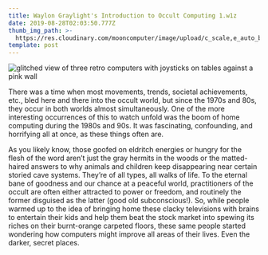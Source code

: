 ```yaml
---
title: Waylon Graylight's Introduction to Occult Computing 1.w1z
date: 2019-08-28T02:03:50.777Z
thumb_img_path: >-
  https://res.cloudinary.com/mooncomputer/image/upload/c_scale,e_auto_brightness,h_300,q_auto:best/v1566957885/Moon%20Computer%20Blog/W1Z/Waylon%20Graylight/waylon-graylight-intro-occult-compute--magnus-NGuNbZhfBU8-unsplash--glitched-2.jpg
template: post
---
```

![glitched view of three retro computers with joysticks on tables against a pink wall](https://res.cloudinary.com/mooncomputer/image/upload/c_scale,e_auto_brightness,h_800,q_auto:best/v1566957885/Moon%20Computer%20Blog/W1Z/Waylon%20Graylight/waylon-graylight-intro-occult-compute--magnus-NGuNbZhfBU8-unsplash--glitched-2.jpg "Waylon Graylight's Introduction to Occult Computing")

There was a time when most movements, trends, societal achievements, etc.,  bled here and there into the occult world, but since the 1970s and 80s, they occur in both worlds almost simultaneously. One of the more interesting occurrences of this to watch unfold was the boom of home computing during the 1980s and 90s. It was fascinating, confounding, and horrifying all at once, as these things often are. 

As you likely know, those goofed on eldritch energies or hungry for the flesh of the word aren’t just the gray hermits in the woods or the matted-haired answers to why animals and children keep disappearing near certain storied cave systems. They’re of all types, all walks of life. To the eternal bane of goodness and our chance at a peaceful world, practitioners of the occult are often either attracted to power or freedom, and routinely the former disguised as the latter (good old subconscious!). So, while people warmed up to the idea of bringing home these clacky televisions with brains to entertain their kids and help them beat the stock market into spewing its riches on their burnt-orange carpeted floors, these same people started wondering how computers might improve all areas of their lives. Even the darker, secret places.
